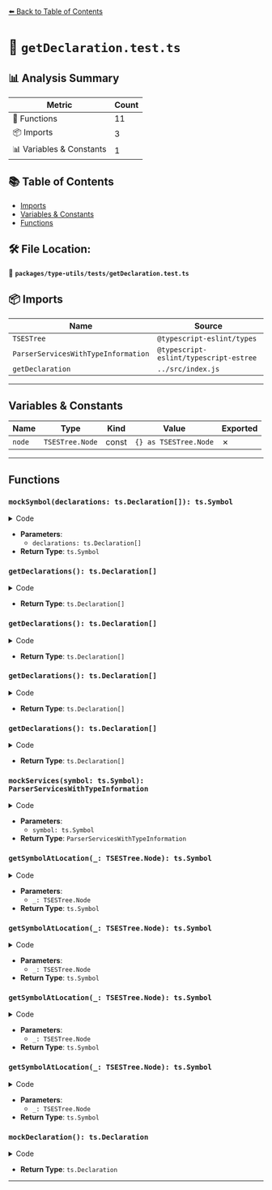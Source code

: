 [⬅️ Back to Table of Contents](../../../index.md)

# 📄 `getDeclaration.test.ts`

## 📊 Analysis Summary

| Metric | Count |
|--------|-------|
| 🔧 Functions | 11 |
| 📦 Imports | 3 |
| 📊 Variables & Constants | 1 |

## 📚 Table of Contents

- [Imports](#imports)
- [Variables & Constants](#variables-constants)
- [Functions](#functions)

## 🛠️ File Location:
📂 **`packages/type-utils/tests/getDeclaration.test.ts`**

## 📦 Imports

| Name | Source |
|------|--------|
| `TSESTree` | `@typescript-eslint/types` |
| `ParserServicesWithTypeInformation` | `@typescript-eslint/typescript-estree` |
| `getDeclaration` | `../src/index.js` |


---

## Variables & Constants

| Name | Type | Kind | Value | Exported |
|------|------|------|-------|----------|
| `node` | `TSESTree.Node` | const | `{} as TSESTree.Node` | ✗ |


---

## Functions

### `mockSymbol(declarations: ts.Declaration[]): ts.Symbol`

<details><summary>Code</summary>

```ts
(declarations?: ts.Declaration[]): ts.Symbol => {
  return {
    getDeclarations: () => declarations,
  } as ts.Symbol;
}
```
</details>

- **Parameters**:
  - `declarations: ts.Declaration[]`
- **Return Type**: `ts.Symbol`
### `getDeclarations(): ts.Declaration[]`

<details><summary>Code</summary>

```ts
() => declarations
```
</details>

- **Return Type**: `ts.Declaration[]`
### `getDeclarations(): ts.Declaration[]`

<details><summary>Code</summary>

```ts
() => declarations
```
</details>

- **Return Type**: `ts.Declaration[]`
### `getDeclarations(): ts.Declaration[]`

<details><summary>Code</summary>

```ts
() => declarations
```
</details>

- **Return Type**: `ts.Declaration[]`
### `getDeclarations(): ts.Declaration[]`

<details><summary>Code</summary>

```ts
() => declarations
```
</details>

- **Return Type**: `ts.Declaration[]`
### `mockServices(symbol: ts.Symbol): ParserServicesWithTypeInformation`

<details><summary>Code</summary>

```ts
(
  symbol?: ts.Symbol,
): ParserServicesWithTypeInformation => {
  return {
    getSymbolAtLocation: (_: TSESTree.Node) => symbol,
  } as ParserServicesWithTypeInformation;
}
```
</details>

- **Parameters**:
  - `symbol: ts.Symbol`
- **Return Type**: `ParserServicesWithTypeInformation`
### `getSymbolAtLocation(_: TSESTree.Node): ts.Symbol`

<details><summary>Code</summary>

```ts
(_: TSESTree.Node) => symbol
```
</details>

- **Parameters**:
  - `_: TSESTree.Node`
- **Return Type**: `ts.Symbol`
### `getSymbolAtLocation(_: TSESTree.Node): ts.Symbol`

<details><summary>Code</summary>

```ts
(_: TSESTree.Node) => symbol
```
</details>

- **Parameters**:
  - `_: TSESTree.Node`
- **Return Type**: `ts.Symbol`
### `getSymbolAtLocation(_: TSESTree.Node): ts.Symbol`

<details><summary>Code</summary>

```ts
(_: TSESTree.Node) => symbol
```
</details>

- **Parameters**:
  - `_: TSESTree.Node`
- **Return Type**: `ts.Symbol`
### `getSymbolAtLocation(_: TSESTree.Node): ts.Symbol`

<details><summary>Code</summary>

```ts
(_: TSESTree.Node) => symbol
```
</details>

- **Parameters**:
  - `_: TSESTree.Node`
- **Return Type**: `ts.Symbol`
### `mockDeclaration(): ts.Declaration`

<details><summary>Code</summary>

```ts
(): ts.Declaration => {
  return {} as ts.Declaration;
}
```
</details>

- **Return Type**: `ts.Declaration`

---